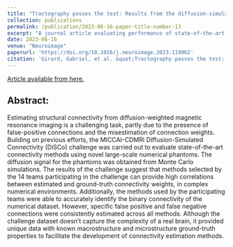 ```yaml
---
title: "Tractography passes the test: Results from the diffusion-simulated connectivity (DiSCo) challenge"
collection: publications
permalink: /publication/2023-06-16-paper-title-number-13
excerpt: "A journal article evaluating performance of state-of-the-art connectivity methods at reconstructing a 3D connectivity phantom."
date: 2023-06-16
venue: "Neuroimage"
paperurl: 'https://doi.org/10.1016/j.neuroimage.2023.119962'
citation: 'Girard, Gabriel, et al. &quot;Tractography passes the test: Results from the diffusion-simulated connectivity (DiSCo) challenge.&quot; <i>Neuroimage</i> 277 (2023): 120231.'
---
```


[Article available from here.](https://doi.org/10.1016/j.neuroimage.2023.119962)

## Abstract:

Estimating structural connectivity from diffusion-weighted magnetic resonance imaging is a challenging task, partly due to the presence of false-positive connections and the misestimation of connection weights. Building on previous efforts, the MICCAI-CDMRI Diffusion-Simulated Connectivity (DiSCo) challenge was carried out to evaluate state-of-the-art connectivity methods using novel large-scale numerical phantoms. The diffusion signal for the phantoms was obtained from Monte Carlo simulations. The results of the challenge suggest that methods selected by the 14 teams participating in the challenge can provide high correlations between estimated and ground-truth connectivity weights, in complex numerical environments. Additionally, the methods used by the participating teams were able to accurately identify the binary connectivity of the numerical dataset. However, specific false positive and false negative connections were consistently estimated across all methods. Although the challenge dataset doesn’t capture the complexity of a real brain, it provided unique data with known macrostructure and microstructure ground-truth properties to facilitate the development of connectivity estimation methods.
